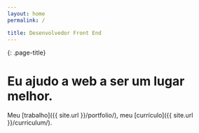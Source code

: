 ```yaml
---
layout: home
permalink: /

title: Desenvolvedor Front End
---
```

{: .page-title}
# Eu ajudo a web a ser um lugar melhor.

Meu [trabalho]({{ site.url }}/portfolio/), meu [currículo]({{ site.url }}/curriculum/).
